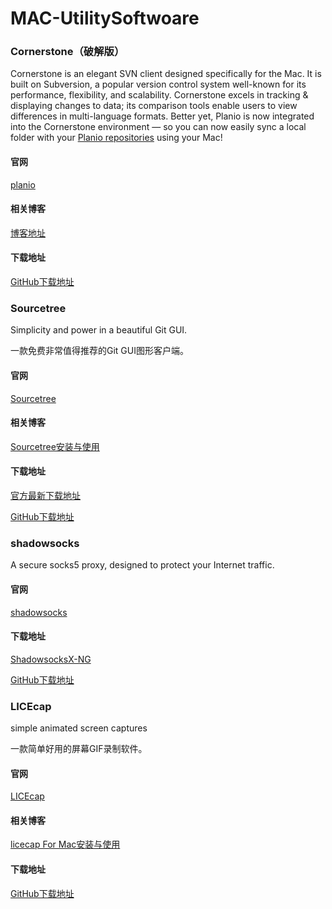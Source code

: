 # MAC-UtilitySoftwoare
### Cornerstone（破解版）

Cornerstone is an elegant SVN client designed specifically for the Mac. It is built on Subversion, a popular version control system well-known for its performance, flexibility, and scalability. Cornerstone excels in tracking & displaying changes to data; its comparison tools enable users to view differences in multi-language formats. Better yet, Planio is now integrated into the Cornerstone environment — so you can now easily sync a local folder with your [Planio repositories](https://plan.io/subversion-hosting-and-git-hosting/) using your Mac!

#### 官网

[planio](https://plan.io/cornerstone-svn/)

#### 相关博客

[博客地址](http://www.sdifen.com/cornerstone303.html)

#### 下载地址

[GitHub下载地址](https://github.com/wenmobo/MAC-UtilitySoftwoare/tree/master/Cornerstone)



### Sourcetree

Simplicity and power in a beautiful Git GUI.

一款免费非常值得推荐的Git GUI图形客户端。

#### 官网

[Sourcetree](https://www.sourcetreeapp.com/)

#### 相关博客

[Sourcetree安装与使用](https://www.jianshu.com/p/fdbf7c0bca93)

#### 下载地址

[官方最新下载地址](https://downloads.atlassian.com/software/sourcetree/Sourcetree_2.7g.zip?_ga=2.14161982.845437131.1517497820-860903184.1517497820)

[GitHub下载地址](https://github.com/wenmobo/MAC-UtilitySoftwoare/tree/master/Cornerstone)



### shadowsocks

A secure socks5 proxy, designed to protect your Internet traffic.

#### 官网

[shadowsocks](https://github.com/shadowsocks)

#### 下载地址

[ShadowsocksX-NG](https://github.com/shadowsocks/ShadowsocksX-NG)

[GitHub下载地址](https://github.com/wenmobo/MAC-UtilitySoftwoare/tree/master/ShadowsocksX-NG)



### LICEcap

simple animated screen captures

一款简单好用的屏幕GIF录制软件。

#### 官网

[LICEcap](https://www.cockos.com/licecap/)

#### 相关博客

[licecap For Mac安装与使用](https://www.jianshu.com/p/ea8f828802a3)

#### 下载地址

[GitHub下载地址](https://github.com/wenmobo/MAC-UtilitySoftwoare/tree/master/LICEcap)
